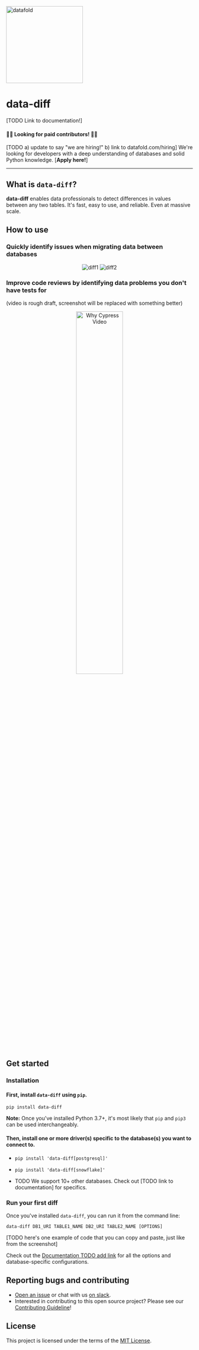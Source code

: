<img width="207" alt="datafold" src="https://user-images.githubusercontent.com/1799931/195919667-b2b037a1-34d5-4bf3-a32f-0ac357b5a7da.png">

# **data-diff**

[TODO Link to documentation!]

#### 💸💸 **Looking for paid contributors!** 💸💸
[TODO a) update to say "we are hiring!" b) link to datafold.com/hiring]
We're looking for developers with a deep understanding of databases and solid Python knowledge. [**Apply here!**]

----

## What is `data-diff`?
**data-diff** enables data professionals to detect differences in values between any two tables. It's fast, easy to use, and reliable. Even at massive scale.

## How to use

### Quickly identify issues when migrating data between databases

<p align="center">
  <img alt="diff1" src="https://user-images.githubusercontent.com/1799931/196479137-2b4744ea-464f-489e-8d01-6e8e54d62fba.png" />
  <img alt="diff2" src="https://user-images.githubusercontent.com/1799931/196264192-4e3e79ae-4906-44ae-98a9-e4e51544bb85.png" />
</p>



### Improve code reviews by identifying data problems you don't have tests for
(video is rough draft, screenshot will be replaced with something better)
<p align="center">
  <a href="https://www.loom.com/share/4ddda4625ae14abfae5d6f264412e50a" target="_blank">
    <img alt="Why Cypress Video" src="https://user-images.githubusercontent.com/1799931/196011700-5ad867bb-2236-42f4-8462-34169164ce35.png" width="50%" height="50%" />
  </a>
</p>

&nbsp;
&nbsp;

## Get started

### Installation

#### First, install `data-diff` using `pip`.

```pip install data-diff```

**Note:** Once you've installed Python 3.7+, it's most likely that `pip` and `pip3` can be used interchangeably.

#### Then, install one or more driver(s) specific to the database(s) you want to connect to.

- `pip install 'data-diff[postgresql]'`

- `pip install 'data-diff[snowflake]'`

- TODO We support 10+ other databases. Check out [TODO link to documentation] for specifics.

### Run your first diff

Once you've installed `data-diff`, you can run it from the command line:

`data-diff DB1_URI TABLE1_NAME DB2_URI TABLE2_NAME [OPTIONS]`

[TODO here's one example of code that you can copy and paste, just like from the screenshot]

Check out the [Documentation TODO add link](#) for all the options and database-specific configurations.

## Reporting bugs and contributing

- [Open an issue](https://github.com/datafold/data-diff/issues/new/choose) or chat with us [on slack](https://locallyoptimistic.slack.com/archives/C03HUNGQV0S).
- Interested in contributing to this open source project? Please see our [Contributing Guideline](https://github.com/datafold/data-diff/blob/master/CONTRIBUTING.md)!

## License

This project is licensed under the terms of the [MIT License](https://github.com/datafold/data-diff/blob/master/LICENSE).
